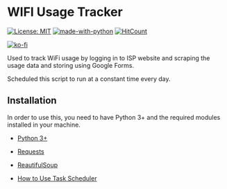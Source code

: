 # WIFI Usage Tracker
[![License: MIT](https://img.shields.io/badge/License-MIT-yellow.svg)](https://opensource.org/licenses/MIT) [![made-with-python](https://img.shields.io/badge/Made%20with-Python-1f425f.svg)](https://www.python.org/) 
[![HitCount](http://hits.dwyl.io/navchandar/Wifi_Usage_Tracker.svg)](http://hits.dwyl.io/navchandar/Wifi_Usage_Tracker)

[![ko-fi](https://www.ko-fi.com/img/githubbutton_sm.svg)](https://ko-fi.com/T6T617N9I)


Used to track WiFi usage by logging in to ISP website and scraping the usage data and storing using Google Forms.

Scheduled this script to run at a constant time every day.


## Installation 
In order to use this, you need to have Python 3+ and the required modules installed in your machine.

 - [Python 3+](https://www.python.org/downloads/)

 - [Requests](https://pypi.org/project/requests/)

 - [ReautifulSoup](https://pypi.org/project/beautifulsoup4/)

 - [How to Use Task Scheduler](https://www.wikihow.com/Use-Task-Scheduler-(in-Vista))

